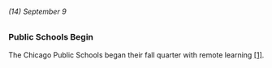 ###### (14) September 9

### Public Schools Begin

The Chicago Public Schools began their fall quarter with remote learning [[1]](https://www.chicagotribune.com/coronavirus/ct-viz-coronavirus-timeline-20200507-uvrzs32nljabrpn6vkzq7m2fpq-story.html). 